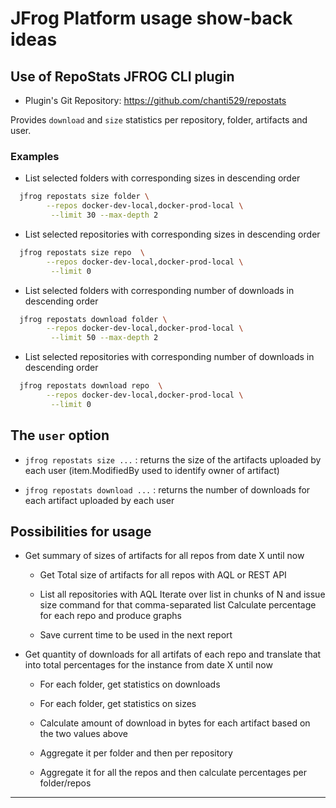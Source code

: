 # JFrog Platform usage show-back ideas 

## Use of RepoStats JFROG CLI plugin 

- Plugin's Git Repository: https://github.com/chanti529/repostats

Provides `download` and `size` statistics per repository, folder, artifacts and user.

### Examples

- List selected folders with corresponding sizes in descending order 

```bash
  jfrog repostats size folder \
        --repos docker-dev-local,docker-prod-local \
         --limit 30 --max-depth 2
```

- List selected repositories with corresponding sizes in descending order 

```bash
  jfrog repostats size repo  \
        --repos docker-dev-local,docker-prod-local \
         --limit 0
```

- List selected folders with corresponding number of downloads in descending order 

```bash
  jfrog repostats download folder \
        --repos docker-dev-local,docker-prod-local \
         --limit 50 --max-depth 2
```

- List selected repositories with corresponding number of downloads in descending order 

```bash
  jfrog repostats download repo  \
        --repos docker-dev-local,docker-prod-local \
         --limit 0
```


## The `user` option 

- `jfrog repostats size ...`   : returns the size of the artifacts uploaded by each user (item.ModifiedBy used to identify owner of artifact)

- `jfrog repostats download ...` : returns the number of downloads for each artifact uploaded by each user 


## Possibilities for usage

- Get summary of sizes of artifacts for all repos from date X until now 

  - Get Total size of artifacts for all repos with AQL or REST API

  - List all repositories with AQL
    Iterate over list in chunks of N and issue size command for that comma-separated list 
    Calculate percentage for each repo and produce graphs 

  - Save current time to be used in the next report 


- Get quantity of downloads for all artifats of each repo and translate that into total percentages for the instance from date X until now 

  - For each folder, get statistics on downloads 

  - For each folder, get statistics on sizes 

  - Calculate amount of download in bytes for each artifact based on the two values above 

  - Aggregate it per folder and then per repository 
  
  - Aggregate it for all the repos and then calculate percentages per folder/repos 

---
